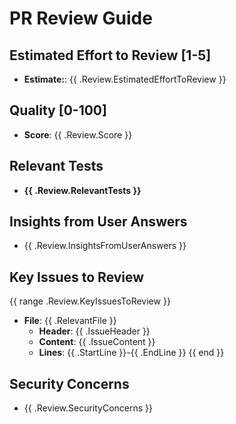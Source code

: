 # PR Review Guide

## Estimated Effort to Review [1-5]
- **Estimate:**: {{ .Review.EstimatedEffortToReview }}

## Quality [0-100]
- **Score**: {{ .Review.Score }}

## Relevant Tests
- **{{ .Review.RelevantTests }}**

## Insights from User Answers
- {{ .Review.InsightsFromUserAnswers }}

## Key Issues to Review
{{ range .Review.KeyIssuesToReview }}
- **File**: {{ .RelevantFile }}
  - **Header**: {{ .IssueHeader }}
  - **Content**: {{ .IssueContent }}
  - **Lines**: {{ .StartLine }}-{{ .EndLine }}
{{ end }}

## Security Concerns
- {{ .Review.SecurityConcerns }}